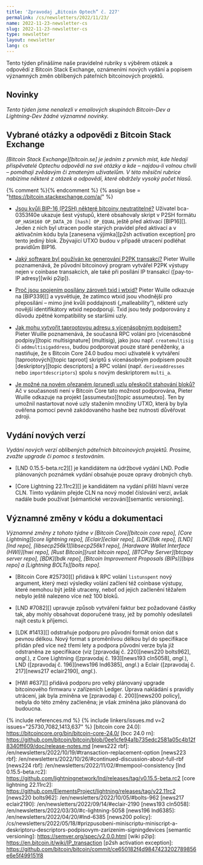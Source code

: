 ```yaml
---
title: 'Zpravodaj „Bitcoin Optech” č. 227'
permalink: /cs/newsletters/2022/11/23/
name: 2022-11-23-newsletter-cs
slug: 2022-11-23-newsletter-cs
type: newsletter
layout: newsletter
lang: cs
---
```

Tento týden přinášíme naše pravidelné rubriky s výběrem otázek a odpovědí z
Bitcoin Stack Exchange, oznámeními nových vydání a popisem významných změn
oblíbených páteřních bitcoinových projektů.

## Novinky

*Tento týden jsme nenalezli v emailových skupinách Bitcoin-Dev a Lightning-Dev žádné významné novinky.*

## Vybrané otázky a odpovědi z Bitcoin Stack Exchange

*[Bitcoin Stack Exchange][bitcoin.se] je jedním z prvních míst, kde hledají
přispěvatelé Optechu odpovědi na své otázky a kde – najdou-li volnou chvíli –
pomáhají zvědavým či zmateným uživatelům. V této měsíční rubrice nabízíme
některé z otázek a odpovědí, které obdržely vysoký počet hlasů.*

{% comment %}<!-- https://bitcoin.stackexchange.com/search?tab=votes&q=created%3a1m..%20is%3aanswer -->{% endcomment %}
{% assign bse = "https://bitcoin.stackexchange.com/a/" %}

- [Jsou kvůli BIP-16 (P2SH) některé bitcoiny neutratitelné?]({{bse}}115803)
  Uživatel bca-0353f40e ukazuje šest výstupů, které obsahovaly skript v P2SH formátu
  `OP_HASH160 OP_DATA_20 [hash] OP_EQUAL` ještě před aktivací [BIP16][].
  Jeden z nich byl utracen podle starých pravidel před aktivací a v aktivačním kódu
  byla [zanesena výjimka][p2sh activation exception] pro tento jediný blok. Zbývající
  UTXO budou v případě utracení podléhat pravidlům BIP16.

- [Jaký software byl používán ke generování P2PK transakcí?]({{bse}}115962)
  Pieter Wuille poznamenává, že původní bitcoinový program vytvářel P2PK výstupy
  nejen v coinbase transakcích, ale také při posílání IP transakcí ([pay-to-IP
  adresy][wiki p2ip]).

- [Proč jsou spojením posílány zároveň txid i wtxid?]({{bse}}115907)
  Pieter Wuille odkazuje na [BIP339][] a vysvětluje, že zatímco wtxid jsou
  vhodnější pro přeposílání – mimo jiné kvůli poddajnosti („malleability”), některé
  uzly novější identifikátory wtxid nepodporují. Txid jsou tedy podporovány z důvodu
  zpětné kompatibility se staršími uzly.

- [Jak mohu vytvořit taprootovou adresu s vícenásobným podpisem?]({{bse}}115700)
  Pieter Wuille poznamenává, že současná RPC volání pro [vícenásobné podpisy][topic multisignature]
  (multisig), jako jsou např. `createmultisig` či `addmultisigaddress`, budou podporovat
  pouze staré peněženky, a nastiňuje, že s Bitcoin Core 24.0 budou moci uživatelé
  k vytváření [taprootových][topic taproot] skriptů s vícenásobným podpisem
  použít [deskriptory][topic descriptors] a RPC volání (např. `deriveaddresses` nebo
  `importdescriptors`) spolu s novým deskriptorem `multi_a`.

- [Je možné na novém ořezaném (pruned) uzlu přeskočit stahování bloků?]({{bse}}116030)
  Ač v současnosti není v Bitcoin Core tato možnost podporována, Pieter Wuille odkazuje
  na projekt [assumeutxo][topic assumeutxo]. Ten by umožnil nastartovat nové uzly
  stažením množiny UTXO, která by byla ověřena pomocí pevně zakódovaného hashe bez nutnosti
  důvěřovat zdroji.

## Vydání nových verzí

*Vydání nových verzí oblíbených páteřních bitcoinových projektů. Prosíme,
zvažte upgrade či pomoc s testováním.*

- [LND 0.15.5-beta.rc2][] je kandidátem na údržbové vydání LND. Podle plánovaných poznámek
  vydání obsahuje pouze opravy drobných chyb.

- [Core Lightning 22.11rc2][] je kandidátem na vydání příští hlavní verze CLN. Tímto vydáním
  přejde CLN na nový model číslování verzí, avšak nadále bude používat [sémantické verzování][semantic
  versioning].

## Významné změny v kódu a dokumentaci

*Významné změny z tohoto týdne v [Bitcoin Core][bitcoin core repo], [Core
Lightning][core lightning repo], [Eclair][eclair repo], [LDK][ldk repo],
[LND][lnd repo], [libsecp256k1][libsecp256k1 repo], [Hardware Wallet
Interface (HWI)][hwi repo], [Rust Bitcoin][rust bitcoin repo], [BTCPay
Server][btcpay server repo], [BDK][bdk repo], [Bitcoin Improvement
Proposals (BIPs)][bips repo] a [Lightning BOLTs][bolts repo].*

- [Bitcoin Core #25730][] přidává k RPC volání `listunspent` nový argument,
  který mezi výsledky volání začlení též coinbase výstupy, které nemohou
  být ještě utraceny, neboť od jejich začlenění těžařem nebylo ještě nalezeno
  více než 100 bloků.

- [LND #7082][] upravuje způsob vytváření faktur bez požadované částky tak, aby mohly
  obsahovat doporučené trasy, jež by pomohly odesílateli najít cestu k příjemci.

- [LDK #1413][] odstraňuje podporu pro původní formát onion dat s pevnou délkou.
  Nový format s proměnlivou délkou byl do specifikace přidán před více než třemi lety
  a podpora původní verze byla již odstraněna ze specifikace (viz [zpravodaj
  č. 220][news220 bolts962], *angl.*), z Core Lightning ([zpravodaj č. 193][news193
  cln5058], *angl.*), LND ([zpravodaj č. 196][news196 lnd6385], *angl.*) a Eclair
  ([zpravodaj č. 217][news217 eclair2190], *angl.*).

- [HWI #637][] přidává podporu pro velký plánovaný upgrade bitcoinového firmwaru
  v zařízeních Ledger. Úprava nakládání s pravidly utrácení, jak byla zmíněna ve
  [zpravodaji č. 200][news200 policy], nebyla do této změny začleněna; je však zmíněna
  jako plánovaná do budoucna.

{% include references.md %}
{% include linkers/issues.md v=2 issues="25730,7082,1413,637" %}
[bitcoin core 24.0]: https://bitcoincore.org/bin/bitcoin-core-24.0/
[bcc 24.0 rn]: https://github.com/bitcoin/bitcoin/blob/0ee1cfe94a1b735edc2581a05c4b12f8340ff609/doc/release-notes.md
[news222 rbf]: /en/newsletters/2022/10/19/#transaction-replacement-option
[news223 rbf]: /en/newsletters/2022/10/26/#continued-discussion-about-full-rbf
[news224 rbf]: /en/newsletters/2022/11/02/#mempool-consistency
[lnd 0.15.5-beta.rc2]: https://github.com/lightningnetwork/lnd/releases/tag/v0.15.5-beta.rc2
[core lightning 22.11rc2]: https://github.com/ElementsProject/lightning/releases/tag/v22.11rc2
[news220 bolts962]: /en/newsletters/2022/10/05/#bolts-962
[news217 eclair2190]: /en/newsletters/2022/09/14/#eclair-2190
[news193 cln5058]: /en/newsletters/2022/03/30/#c-lightning-5058
[news196 lnd6385]: /en/newsletters/2022/04/20/#lnd-6385
[news200 policy]: /cs/newsletters/2022/05/18/#prizpusobeni-miniscriptu-miniscript-a-deskriptoru-descriptors-podpisovym-zarizenim-signingdevices
[semantic versioning]: https://semver.org/spec/v2.0.0.html
[wiki p2ip]: https://en.bitcoin.it/wiki/IP_transaction
[p2sh activation exception]: https://github.com/bitcoin/bitcoin/commit/ce650182f4d9847423202789856e6e5f499151f8

